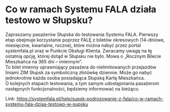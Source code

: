 # Co w ramach Systemu FALA działa testowo w Słupsku?


Zapraszamy pasażerów Słupska do testowania Systemu FALA. Pierwszy etap obejmuje korzystanie poprzez FALĘ z biletów okresowych (14\-dniowe, miesięczne, kwartalne, roczne), które można nabyć przez portal systemfala.pl oraz w Punkcie Obsługi Klienta. Zwracamy uwagę na tę ostatnią opcję, której dotąd w Słupsku nie było. Mowa o „Rocznym Bilecie Mieszkańca na 365 dni – imiennym”.  
To bilet imienny uprawniający pasażera do nielimitowanych przejazdów liniami ZIM Słupsk za symboliczną złotówkę dziennie. Może go nabyć jednokrotnie każda osoba posiadająca Słupską Kartę Mieszkańca.  
O kolejnych etapach testowania, a tym samym udostępniania pasażerom  
następnych funkcjonalności, będziemy informować na bieżąco.




Link: https://systemfala.pl/help/supsk-podrozowanie-z-fala/co-w-ramach-systemu-fala-dziaa-testowo-w-supsku
